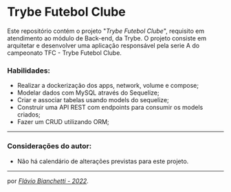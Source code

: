 # Trybe Futebol Clube

Este repositório contém o projeto "_Trybe Futebol Clube_", requisito em atendimento ao módulo de Back-end, da Trybe. O projeto consiste em arquitetar e desenvolver uma aplicação responsável pela serie A do campeonato TFC - Trybe Futebol Clube.

### Habilidades:
 - Realizar a dockerização dos apps, network, volume e compose;
 - Modelar dados com MySQL através do Sequelize;
 - Criar e associar tabelas usando models do sequelize;
 - Construir uma API REST com endpoints para consumir os models criados;
 - Fazer um CRUD utilizando ORM;
<!-- --- -->
<!-- ### Foram utilizados na construção desta página:

<section>
  <a
    href="https://developer.mozilla.org/en-US/docs/Web/HTML"
    target="_blank">
    <img
      align="center"
      height="30"
      src="https://img.shields.io/badge/HTML5-E34F26?style=for-the-badge&logo=html5&logoColor=white"
    />
  </a>
  <a
    href="https://developer.mozilla.org/en-US/docs/Web/CSS"
    target="_blank">
    <img
      align="center"
      height="30"
      src="https://img.shields.io/badge/CSS-239120?&style=for-the-badge&logo=css3&logoColor=white"
    />
  </a>
</section>

---
### Página do projeto - Trybe

Você pode encontrar o GitHub original do projeto _[aqui]()_. -->

---
### Considerações do autor:

- Não há calendário de alterações previstas para este projeto.

<!-- Você pode ver o resultado deste projeto _[aqui]()_. -->

---

por _[Flávio Bianchetti - 2022](https://www.linkedin.com/in/flaviobianchetti/)_.

